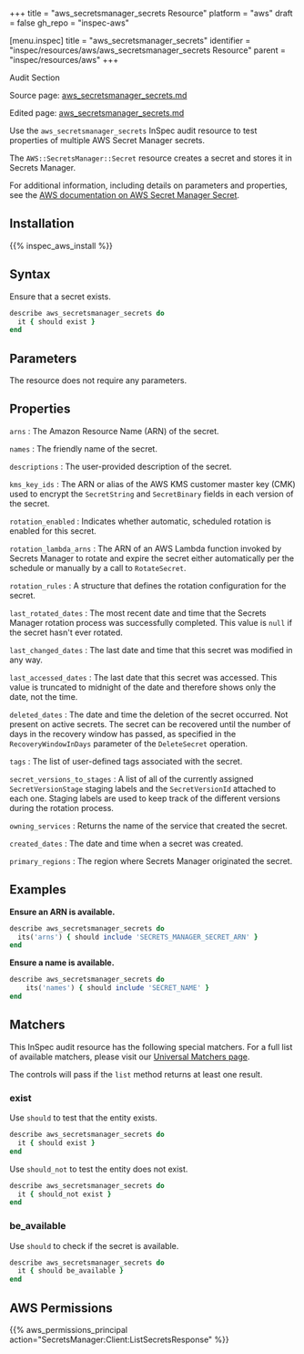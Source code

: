 +++
title = "aws_secretsmanager_secrets Resource"
platform = "aws"
draft = false
gh_repo = "inspec-aws"

[menu.inspec]
title = "aws_secretsmanager_secrets"
identifier = "inspec/resources/aws/aws_secretsmanager_secrets Resource"
parent = "inspec/resources/aws"
+++

<div class="admonition-note">
<p class="admonition-note-title">Audit Section</p>
<div class="admonition-note-text">
<p>Source page: <a href="https://github.com/inspec/inspec-aws/blob/main/docs/resources/aws_secretsmanager_secrets.md">aws_secretsmanager_secrets.md</a></p>
<p>Edited page: <a href="https://github.com/ianmadd/inspec-aws/blob/im/hugo/docs-chef-io/content/inspec/resources/aws_secretsmanager_secrets.md">aws_secretsmanager_secrets.md</a></p>
</div>
</div>



Use the `aws_secretsmanager_secrets` InSpec audit resource to test properties of multiple AWS Secret Manager secrets.

The `AWS::SecretsManager::Secret` resource creates a secret and stores it in Secrets Manager.

For additional information, including details on parameters and properties, see the [AWS documentation on AWS Secret Manager Secret](https://docs.aws.amazon.com/AWSCloudFormation/latest/UserGuide/aws-resource-secretsmanager-secret.html).

## Installation

{{% inspec_aws_install %}}

## Syntax

Ensure that a secret exists.

```ruby
describe aws_secretsmanager_secrets do
  it { should exist }
end
```

## Parameters

The resource does not require any parameters.

## Properties

`arns`
: The Amazon Resource Name (ARN) of the secret.

`names`
: The friendly name of the secret.

`descriptions`
: The user-provided description of the secret.

`kms_key_ids`
: The ARN or alias of the AWS KMS customer master key (CMK) used to encrypt the `SecretString` and `SecretBinary` fields in each version of the secret.

`rotation_enabled`
: Indicates whether automatic, scheduled rotation is enabled for this secret.

`rotation_lambda_arns`
: The ARN of an AWS Lambda function invoked by Secrets Manager to rotate and expire the secret either automatically per the schedule or manually by a call to `RotateSecret`.

`rotation_rules`
: A structure that defines the rotation configuration for the secret.

`last_rotated_dates`
: The most recent date and time that the Secrets Manager rotation process was successfully completed. This value is `null` if the secret hasn't ever rotated.

`last_changed_dates`
: The last date and time that this secret was modified in any way.

`last_accessed_dates`
: The last date that this secret was accessed. This value is truncated to midnight of the date and therefore shows only the date, not the time.

`deleted_dates`
: The date and time the deletion of the secret occurred. Not present on active secrets. The secret can be recovered until the number of days in the recovery window has passed, as specified in the `RecoveryWindowInDays` parameter of the `DeleteSecret` operation.

`tags`
: The list of user-defined tags associated with the secret.

`secret_versions_to_stages`
: A list of all of the currently assigned `SecretVersionStage` staging labels and the `SecretVersionId` attached to each one. Staging labels are used to keep track of the different versions during the rotation process.

`owning_services`
: Returns the name of the service that created the secret.

`created_dates`
: The date and time when a secret was created.

`primary_regions`
: The region where Secrets Manager originated the secret.

## Examples

**Ensure an ARN is available.**

```ruby
describe aws_secretsmanager_secrets do
  its('arns') { should include 'SECRETS_MANAGER_SECRET_ARN' }
end
```

**Ensure a name is available.**

```ruby
describe aws_secretsmanager_secrets do
    its('names') { should include 'SECRET_NAME' }
end
```

## Matchers

This InSpec audit resource has the following special matchers. For a full list of available matchers, please visit our [Universal Matchers page](https://www.inspec.io/docs/reference/matchers/).

The controls will pass if the `list` method returns at least one result.

### exist

Use `should` to test that the entity exists.

```ruby
describe aws_secretsmanager_secrets do
  it { should exist }
end
```

Use `should_not` to test the entity does not exist.

```ruby
describe aws_secretsmanager_secrets do
  it { should_not exist }
end
```

### be_available

Use `should` to check if the secret is available.

```ruby
describe aws_secretsmanager_secrets do
  it { should be_available }
end
```

## AWS Permissions

{{% aws_permissions_principal action="SecretsManager:Client:ListSecretsResponse" %}}
